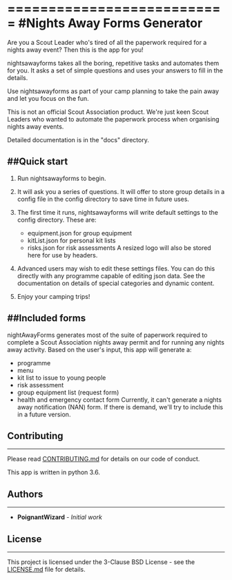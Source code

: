 ===========================
#Nights Away Forms Generator
===========================

Are you a Scout Leader who's tired of all the paperwork required 
for a nights away event? Then this is the app for you! 

nightsawayforms takes all the boring, repetitive tasks and automates 
them for you. It asks a set of simple questions and uses your answers 
to fill in the details. 

Use nightsawayforms as part of your camp planning to take the pain away 
and let you focus on the fun. 

This is not an official Scout Association product. We're just keen 
Scout Leaders who wanted to automate the paperwork process when 
organising nights away events. 

Detailed documentation is in the "docs" directory.

##Quick start
-----------

1. Run nightsawayforms to begin. 

2. It will ask you a series of questions. It will offer to store group 
   details in a config file in the config directory to save time in 
   future uses. 

3. The first time it runs, nightsawayforms will write default settings 
   to the config directory. These are: 
   - equipment.json for group equipment
   - kitList.json for personal kit lists
   - risks.json for risk assessments
   A resized logo will also be stored here for use by headers. 

4. Advanced users may wish to edit these settings files. You can do this 
   directly with any programme capable of editing json data. See the 
   documentation on details of special categories and dynamic content. 

5. Enjoy your camping trips! 

##Included forms
--------------

nightAwayForms generates most of the suite of paperwork required to complete 
a Scout Association nights away permit and for running any nights away activity. 
Based on the user's input, this app will generate a:
   - programme
   - menu
   - kit list to issue to young people
   - risk assessment
   - group equipment list (request form)
   - health and emergency contact form 
Currently, it can't generate a nights away notification (NAN) form. If there is 
demand, we'll try to include this in a future version. 

## Contributing
--------------

Please read [CONTRIBUTING.md](CONTRIBUTING.md) for details on our code of conduct. 

This app is written in python 3.6. 

## Authors
--------------

* **PoignantWizard** - *Initial work* 

## License
--------------

This project is licensed under the 3-Clause BSD License - see the [LICENSE.md](LICENSE.md) file 
for details. 